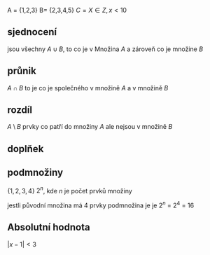A = {1,2,3}
B= {2,3,4,5}
$C = X \in Z, x < 10$

## sjednocení
jsou všechny $A \cup B$, to co je v Množina $A$ a zároveň co je množine $B$
## průnik
$A \cap B$ to je co je společného v množině $A$ a v množině $B$

## rozdíl
$A \setminus B$ prvky co patří do množiny $A$ ale nejsou v množině $B$

## doplňek


## podmnožiny
$\{ 1,2,3,4 \}$
$2^n$, kde $n$ je počet prvků množiny

jestli původní množina má 4 prvky
podmnožina je je $2^n$ = $2^4$ = $16$

## Absolutní hodnota
$| x -1 |<3$ 